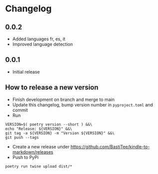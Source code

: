 # Changelog

## 0.0.2

- Added languages fr, es, it
- Improved language detection

## 0.0.1

- Initial release

## How to release a new version

- Finish development on branch and merge to main
- Update this changelog, bump version number in `pyproject.toml` and commit
- Run

```shell
VERSION=$( poetry version --short ) &&\
echo "Release: ${VERSION}" &&\
git tag -a ${VERSION} -m "Version ${VERSION}" &&\
git push --tags
```

- Create a new release under <https://github.com/BastiTee/kindle-to-markdown/releases>
- Push to PyPi

```shell
poetry run twine upload dist/*
```
